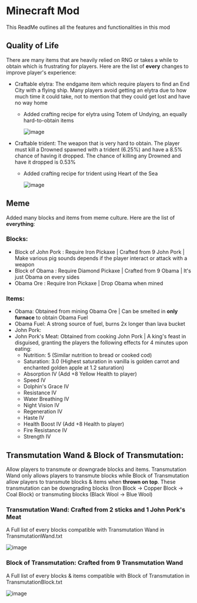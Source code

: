 # Minecraft Mod
This ReadMe outlines all the features and functionalities in this mod

## Quality of Life
There are many items that are heavily relied on RNG or takes a while to obtain which is frustrating for players. Here are the list of **every** changes to improve player's experience:
- Craftable elytra: The endgame item which require players to find an End City with a flying ship. Many players avoid getting an elytra due to how much time it could take, not to mention that they could get lost and have no way home
  - Added crafting recipe for elytra using Totem of Undying, an equally hard-to-obtain items

    ![image](https://github.com/user-attachments/assets/b1ae92d9-8ee8-4a08-b58f-5e39340c45b8)
- Craftable trident: The weapon that is very hard to obtain. The player must kill a Drowned spawned with a trident (6.25%) and have a 8.5% chance of having it dropped. The chance of killing any Drowned and have it dropped is 0.53%
  - Added crafting recipe for trident using Heart of the Sea

    ![image](https://github.com/user-attachments/assets/12845b05-32a0-4e33-9643-b8d668814c29)

## Meme
Added many blocks and items from meme culture. Here are the list of **everything**:
### Blocks:
- Block of John Pork : Require Iron Pickaxe | Crafted from 9 John Pork | Make various pig sounds depends if the player interact or attack with a weapon
- Block of Obama : Require Diamond Pickaxe | Crafted from 9 Obama | It's just Obama on every sides
- Obama Ore : Require Iron Pickaxe | Drop Obama when mined
### Items:
- Obama: Obtained from mining Obama Ore | Can be smelted in **only furnace** to obtain Obama Fuel
- Obama Fuel: A strong source of fuel, burns 2x longer than lava bucket
- John Pork: 
- John Pork's Meat: Obtained from cooking John Pork | A king's feast in disguised, granting the players the following effects for 4 minutes upon eating:
  - Nutrition: 5 (Similar nutrition to bread or cooked cod)
  - Saturation: 3.0 (Highest saturation in vanilla is golden carrot and enchanted golden apple at 1.2 saturation)
  - Absorption IV (Add +8 Yellow Health to player)
  - Speed IV
  - Dolphin's Grace IV
  - Resistance IV
  - Water Breathing IV
  - Night Vision IV
  - Regeneration IV
  - Haste IV
  - Health Boost IV (Add +8 Health to player)
  - Fire Resistance IV
  - Strength IV

## Transmutation Wand & Block of Transmutation:
Allow players to transmute or downgrade blocks and items. Transmutation Wand only allows players to transmute blocks while Block of Transmutation allow players to transmute blocks & items when **thrown on top**.
These transmutation can be downgrading blocks (Iron Block → Copper Block → Coal Block) or transmuting blocks (Black Wool → Blue Wool)

### Transmutation Wand: Crafted from 2 sticks and 1 John Pork's Meat
A Full list of every blocks compatible with Transmutation Wand in TransmutationWand.txt

  ![image](https://github.com/user-attachments/assets/77516cff-cc1e-4c45-b6f4-743ed3f25934)
  
### Block of Transmutation: Crafted from 9 Transmutation Wand
A Full list of every blocks & items compatible with Block of Transmutation in TransmutationBlock.txt

  ![image](https://github.com/user-attachments/assets/f3be6591-299b-4958-8a11-20250ab5fae7)

